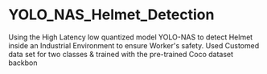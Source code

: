 # YOLO_NAS_Helmet_Detection
Using the High Latency low quantized model YOLO-NAS to detect Helmet inside an Industrial Environment to ensure Worker's safety. Used Customed data set for two classes &amp; trained with the pre-trained Coco dataset backbon
